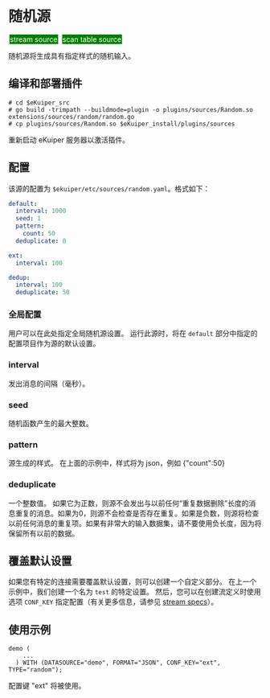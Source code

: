 # 随机源

<span style="background:green;color:white;padding:1px;margin:2px">stream source</span>
<span style="background:green;color:white;padding:1px;margin:2px">scan table source</span>

随机源将生成具有指定样式的随机输入。

## 编译和部署插件

```shell
# cd $eKuiper_src
# go build -trimpath --buildmode=plugin -o plugins/sources/Random.so extensions/sources/random/random.go
# cp plugins/sources/Random.so $eKuiper_install/plugins/sources
```

重新启动 eKuiper 服务器以激活插件。

## 配置

该源的配置为 `$ekuiper/etc/sources/random.yaml`。格式如下：

```yaml
default:
  interval: 1000
  seed: 1
  pattern:
    count: 50
  deduplicate: 0

ext:
  interval: 100

dedup:
  interval: 100
  deduplicate: 50
```

### 全局配置

用户可以在此处指定全局随机源设置。 运行此源时，将在 `default` 部分中指定的配置项目作为源的默认设置。

### interval

发出消息的间隔（毫秒）。

### seed

随机函数产生的最大整数。

### pattern

源生成的样式。 在上面的示例中，样式将为 json，例如 {"count":50}

### deduplicate

一个整数值。 如果它为正数，则源不会发出与以前任何“重复数据删除”长度的消息重复的消息。如果为0，则源不会检查是否存在重复。如果是负数，则源将检查以前任何消息的重复项。如果有非常大的输入数据集，请不要使用负长度，因为将保留所有以前的数据。

## 覆盖默认设置

如果您有特定的连接需要覆盖默认设置，则可以创建一个自定义部分。 在上一个示例中，我们创建一个名为 `test` 的特定设置。 然后，您可以在创建流定义时使用选项 `CONF_KEY` 指定配置（有关更多信息，请参见 [stream specs](../../../sqls/streams.md)）。

## 使用示例

```text
demo (
    ...
  ) WITH (DATASOURCE="demo", FORMAT="JSON", CONF_KEY="ext", TYPE="random");
```

配置键 "ext" 将被使用。

